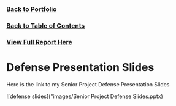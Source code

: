 ### [Back to Portfolio](index.md)

### [Back to Table of Contents](seniorproject.md)

### [View Full Report Here](fullReport.md)

Defense Presentation Slides
====================
Here is the link to my Senior Project Defense Presentation Slides

![defense slides]("images/Senior Project Defense Slides.pptx)
